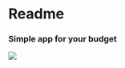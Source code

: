 # Readme

### Simple app for your budget
![](https://drive.google.com/uc?export=view&id=1EfWEugJRi92VB9_lomgX_YX9suXmYYAw)
